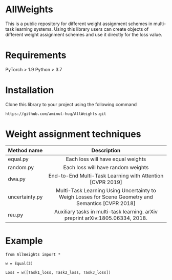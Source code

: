 # AllWeights


This is a public repository for different weight assignment schemes in multi-task learning systems. Using this library users can create objects of different weight assignment schemes and use it directly for the loss value.

# Requirements
PyTorch > 1.9 Python > 3.7

# Installation
Clone this library to your project using the following command
```
https://github.com/aminul-huq/AllWeights.git
```

# Weight assignment techniques

| Method name        |   Description    | 
| -------------  |:--------------------:| 
| equal.py       | Each loss will have equal weights                    | 
| random.py           | Each loss will have random weights                |  
| dwa.py          | End-to-End Multi-Task Learning with Attention [CVPR 2019]                  |   
| uncertainty.py      | Multi-Task Learning Using Uncertainty to Weigh Losses for Scene Geometry and Semantics [CVPR 2018]                 |
| reu.py   | Auxiliary tasks in multi-task learning. arXiv preprint arXiv:1805.06334, 2018.                |  

# Example

```
from AllWeights import *

w = Equal(3)

Loss = w([Task1_loss, Task2_loss, Task3_loss])

```
